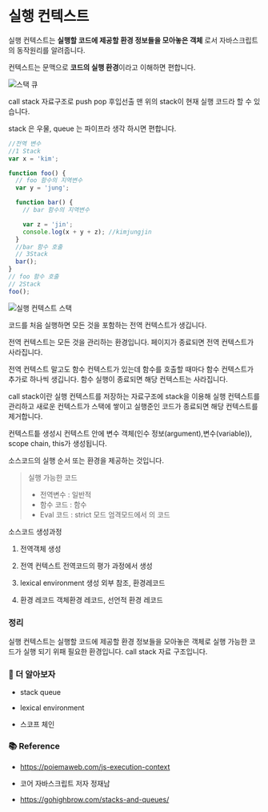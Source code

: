 # 실행 컨텍스트

실행 컨텍스트는 **실행할 코드에 제공할 환경 정보들을 모아놓은 객체** 로서 자바스크립트의 동작원리를 알려줍니다.

컨텍스트는 문맥으로 **코드의 실행 환경**이라고 이해하면 편합니다.

![스택 큐](https://4cawmi2va33i3w6dek1d7y1m-wpengine.netdna-ssl.com/wp-content/uploads/2018/07/Computer-science-fundamentals_6.1.png)

call stack 자료구조로 push pop 후입선출 맨 위의 stack이 현재 실행 코드라 할 수 있습니다.

stack 은 우물, queue 는 파이프라 생각 하시면 편합니다.

```javascript
//전역 변수
//1 Stack
var x = 'kim';

function foo() {
  // foo 함수의 지역변수
  var y = 'jung';

  function bar() {
    // bar 함수의 지역변수

    var z = 'jin';
    console.log(x + y + z); //kimjungjin
  }
  //bar 함수 호출
  // 3Stack
  bar();
}
// foo 함수 호출
// 2Stack
foo();
```

![실행 컨텍스트 스택](https://poiemaweb.com/img/ec_1.png)

코드를 처음 실행하면 모든 것을 포함하는 전역 컨텍스트가 생깁니다.

전역 컨텍스트는 모든 것을 관리하는 환경입니다. 페이지가 종료되면 전역 컨텍스트가 사라집니다.

전역 컨텍스트 말고도 함수 컨텍스트가 있는데 함수를 호출할 때마다 함수 컨텍스트가 추가로 하나씩 생깁니다. 함수 실행이 종료되면 해당 컨텍스트는 사라집니다.

call stack이란 실행 컨텍스트를 저장하는 자료구조에 stack을 이용해 실행 컨텍스트를 관리하고 새로운 컨텍스트가 스택에 쌓이고 실행준인 코드가 종료되면 해당 컨텍스트를 제거합니다.

컨텍스트틑 생성시 컨텍스트 안에 변수 객체(인수 정보(argument),변수(variable)), scope chain, this가 생성됩니다.

소스코드의 실행 순서 또는 환경을 제공하는 것입니다.

> 실행 가능한 코드
>
> - 전역변수 : 일반적
> - 함수 코드 : 함수
> - Eval 코드 : strict 모드 엄격모드에서 의 코드

소스코드 생성과정

1. 전역객체 생성

2. 전역 컨텍스트 전역코드의 평가 과정에서 생성

3. lexical environment 생성 외부 참조, 환경레코드

4. 환경 레코드 객체환경 레코드, 선언적 환경 레코드

### 정리

실행 컨텍스트는 실행할 코드에 제공할 환경 정보들을 모아놓은 객체로
실행 가능한 코드가 실행 되기 위패 필요한 환경입니다.
call stack 자료 구조입니다.

### 📖 더 알아보자

- stack queue

- lexical environment

- 스코프 체인

### 📚 Reference

- https://poiemaweb.com/js-execution-context

- 코어 자바스크립트 저자 정재남

- https://gohighbrow.com/stacks-and-queues/
